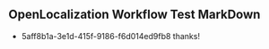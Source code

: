 ## OpenLocalization Workflow Test MarkDown
* 5aff8b1a-3e1d-415f-9186-f6d014ed9fb8 thanks!

<!--HONumber=Aug16_HO2-->


